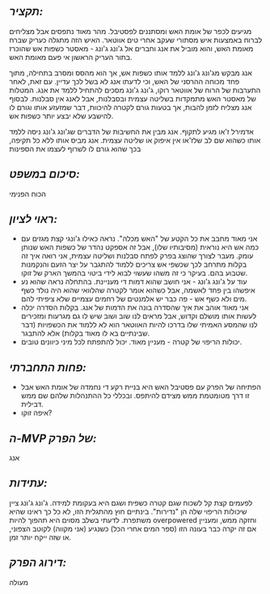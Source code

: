 ## *תקציר:*
מגיעים לכפר של אומת האש ומסתננים לפסטיבל. מהר מאוד נתפסים אבל מצליחים לברוח באמצעות איש מסתורי שעקב אחרי טים אווטאר. האיש הזה מתגלה כעריק שברח מאומת האש, והוא מוביל את אנג וחברים אל ג'ונג ג'ונג - מאסטר כשפות אש שהוכרז בתור העריק הראשון אי פעם מאומת האש.

אנג מבקש מג'ונג ג'ונג ללמד אותו כשפות אש, אך הוא מהסס ומסרב בתחילה, מתוך פחד מכוחה ההרסני של האש, וכי לדעתו אנג לא בשל לכך עדיין. עם זאת, לאחר התערבות של הרוח של אווטאר רוקו, ג'ונג ג'ונג מסכים להתחיל ללמד את אנג. המטלות של מאסטר האש מתמקדות בשליטה עצמית ובסבלנות, אבל לאנג אין סבלנות. לבסוף אנג מצליח לזמן להבות, אך בטעות גורם לקטרה להיכוות, דבר שמזעזע אותו וגורם לו להישבע שלא יבצע יותר כשפות אש.

אדמירל ז'או מגיע לתקוף. אנג מבין את החשיבות של הדברים שג'ונג ג'ונג ניסה ללמד אותו כשהוא שם לב שלז'או אין איפוק או שליטה עצמית. אנג מביס אותו ללא כל תקיפה, בכך שהוא גורם לו לשרוף לעצמו את הספינות


## *סיכום במשפט:*  
הכוח הפנימי

## *ראוי לציון:*  
- אני מאוד מחבב את כל הקטע של "האש מכלה". נראה כאילו ג'ונגי קצת מגזים עם כמה אש היא נוראית (מסיבותיו שלו), אבל זה אספקט נהדר של כשפות האש שנותן עומק. מעבר לצורך שהוצג בפרק לפתח סבלנות ושליטה עצמית, אני רואה איך זה בקלות מתרחב לכך שכשפי אש צריכים ללמוד להתגבר על יצר הזעם והנקמנות שטבוע בהם. בעיקר כי זה משהו שעשוי לבוא לידי ביטוי בהמשך הארק של זוקו.
- עוד על ג'ונג ג'ונג - אני חושב שהוא דמות די מעניינת. בהתחלה נראה שהוא נע איפשהו בין פחד לאשמה, אבל כשהוא אומר לקטרה שהלוואי שהוא היה נולד כשף מים ולא כשף אש - פה כבר יש אלמנטים של רחמים עצמיים שלא ציפיתי להם. 
- אני מאוד אוהב את איך שהסדרה בונה את הדמות של אנג. בקלות הסדרה יכלה לעשות אותו מושלם וקדוש, אבל מראים לנו שוב ושוב שיש לו גם מגרעות ומזכירים לנו שהמסע האמיתי שלו בדרכו להיות האווטאר הוא לא ללמוד את הכשפויות (דבר שבינתיים בא לו מאוד בקלות) אלא להתבגר.
- יכולות הריפוי של קטרה - מעניין מאוד. יכול להתפתח לכל מיני כיוונים טובים.


## *פחות התחברתי:*  
- הפתיחה של הפרק עם פסטיבל האש היא בניית רקע די נחמדה של אומת האש אבל זו דרך מטומטמת ממש מצידם להיתפס. ובכללי כל ההתנהלות שלהם שם ממש דבילית.
- איפה זוקו?
## *ה-MVP  של הפרק:*  
אנג

## *עתידות:*  
לפעמים קצת קל לשכוח שגם קטרה כשפית ושגם היא בעקומת למידה. ג'ונג ג'ונג ציין שיכולות הריפוי שלה הן "נדירות". בינתיים חוץ מהתגלית הזו, לא כל כך ראינו שהיא משתפרת. לדעתי בשלב מסוים היא תהפוך להיות overpowered וחזקה ממש, ומעניין אם זה יקרה כבר בעונה הזו (ספר המים אחרי הכל) כשנגיע (אני מקווה) לקוטב הצפוני, או שזה ייקח יותר זמן.

## *דירוג הפרק:*  
מעולה